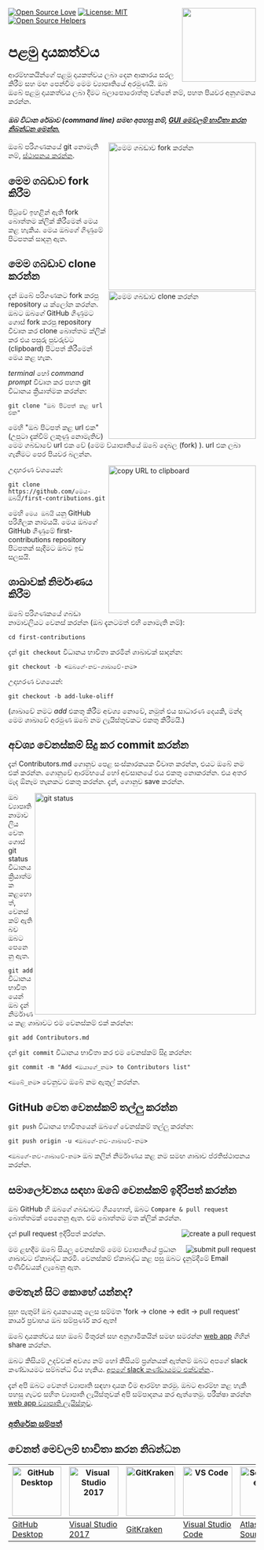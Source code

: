 [![Open Source Love](https://firstcontributions.github.io/open-source-badges/badges/open-source-v1/open-source.svg)](https://github.com/firstcontributions/open-source-badges)
[<img align="right" width="150" src="https://firstcontributions.github.io/assets/Readme/join-slack-team.png">](https://join.slack.com/t/firstcontributors/shared_invite/zt-1hg51qkgm-Xc7HxhsiPYNN3ofX2_I8FA)
[![License: MIT](https://img.shields.io/badge/License-MIT-green.svg)](https://opensource.org/licenses/MIT)
[![Open Source Helpers](https://www.codetriage.com/roshanjossey/first-contributions/badges/users.svg)](https://www.codetriage.com/roshanjossey/first-contributions)

# පළමු දායකත්වය

ආරම්භකයින්ගේ පළමු දායකත්වය ලබා දෙන ආකාරය සරල කිරීම සහ මඟ පෙන්වීම මෙම ව්‍යාපෘතියේ අරමුණයි. ඔබ ඔබේ පළමු දායකත්වය ලබා දීමට බලාපොරොත්තු වන්නේ නම්, පහත පියවර අනුගමනය කරන්න.

#### *ඔබ විධාන රේඛාව (command line) සමඟ අපහසු නම්, [GUI මෙවලම් භාවිතා කරන නිබන්ධන මෙන්න.](#tutorials-using-other-tools)*

<img align="right" width="300" src="https://firstcontributions.github.io/assets/Readme/fork.png" alt="මෙම ගබඩාව fork කරන්න" />

ඔබේ පරිගණකයේ git නොමැති නම්, [ස්ථාපනය කරන්න](https://help.github.com/articles/set-up-git/).

## මෙම ගබඩාව fork කිරීම

පිටුවේ ඉහළින් ඇති fork බොත්තම ක්ලික් කිරීමෙන් මෙය කළ හැකිය. මෙය ඔබගේ ගිණුමේ
පිටපතක් සාදනු ඇත.

## මෙම ගබඩාව clone කරන්න

<img align="right" width="300" src="https://firstcontributions.github.io/assets/Readme/clone.png" alt="මෙම ගබඩාව clone කරන්න" />

දැන් ඔබේ පරිගණකට fork කරපු repository ය ක්ලෝන කරන්න. ඔබට ඔබගේ GitHub ගිණුමට ගොස් fork කරපු repository විවෘත කර clone බොත්තම ක්ලික් කර එය පසුරු පුවරුවට (clipboard) පිටපත් කිරීමෙන් මෙය කළ හැක.

*terminal* හෝ *command prompt* විවෘත කර පහත git විධානය ක්‍රියාත්මක කරන්න:

```
git clone "ඔබ පිටපත් කළ url එක"
```

මෙහි "ඔබ පිටපත් කළ url එක" (උපුටා දැක්වීම් ලකුණු නොමැතිව) මෙම ගබඩාවේ url එක වේ (මෙම ව්යාපෘතියේ ඔබේ දෙබල (fork) ). url එක ලබා ගැනීමට පෙර පියවර බලන්න.

<img align="right" width="300" src="https://firstcontributions.github.io/assets/Readme/copy-to-clipboard.png" alt="copy URL to clipboard" />


උදාහරණ වශයෙන්:

```
git clone https://github.com/මෙය-ඔබයි/first-contributions.git
```

මෙහි `මෙය ඔබයි` යනු GitHub පරිශීලක නාමයයි. මෙය ඔබගේ GitHub ගිණුමේ first-contributions repository පිටපතක් සෑදීමට ඔබට ඉඩ සලසයි.

## ශාඛාවක් නිර්මාණය කිරීම

ඔබේ පරිගණකයේ ගබඩා නාමාවලියට වෙනස් කරන්න (ඔබ දැනටමත් එහි නොමැති නම්):

```
cd first-contributions
```


දැන් `git checkout` විධානය භාවිතා කරමින් ශාඛාවක් සාදන්න:

```
git checkout -b <ඔබගේ-නව-ශාඛාවේ-නම>
```

උදාහරණ වශයෙන්:

```
git checkout -b add-luke-oliff
```

(ශාඛාවේ නමට *add* එකතු කිරීම අවශ්‍ය නොවේ, නමුත් එය සාධාරණ දෙයකි, මන්ද මෙම ශාඛාවේ අරමුණ ඔබේ නම ලැයිස්තුවකට එකතු කිරීමයි.)

## අවශ්‍ය වෙනස්කම් සිදු කර commit කරන්න

දැන් Contributors.md ගොනුව පෙළ සංස්කාරකයක විවෘත කරන්න, එයට ඔබේ නම එක් කරන්න. ගොනුවේ ආරම්භයේ හෝ අවසානයේ එය එකතු නොකරන්න. එය අතර මැද ඕනෑම තැනකට එකතු කරන්න. දැන්, ගොනුව save කරන්න.

<img align="right" width="450" src="https://firstcontributions.github.io/assets/Readme/git-status.png" alt="git status" />

ඔබ ව්‍යාපෘති නාමාවලිය වෙත ගොස් git status විධානය ක්‍රියාත්මක කළහොත්, වෙනස්කම් ඇති බව ඔබට පෙනෙනු ඇත.

`git add` විධානය භාවිතයෙන් ඔබ දැන් නිර්මාණය කළ ශාඛාවට එම වෙනස්කම් එක් කරන්න:

```
git add Contributors.md
```

දැන් `git commit` විධානය භාවිතා කර එම වෙනස්කම් සිදු කරන්න:

```
git commit -m "Add <ඔයාගේ_නම> to Contributors list"
```

`<ඔබේ_නම>` වෙනුවට ඔබේ නම ඇතුල් කරන්න.

## GitHub වෙත වෙනස්කම් තල්ලු කරන්න

`git push` විධානය භාවිතයෙන් ඔබගේ වෙනස්කම් තල්ලු කරන්න:
```
git push origin -u <ඔබගේ-නව-ශාඛාවේ-නම>
```

`<ඔබගේ-නව-ශාඛාවේ-නම>` ඔබ කලින් නිර්මාණය කළ නම සමඟ ශාඛාව ප්රතිස්ථාපනය කරන්න.

## සමාලෝචනය සඳහා ඔබේ වෙනස්කම් ඉදිරිපත් කරන්න


ඔබ GitHub හි ඔබගේ ගබඩාවට ගියහොත්, ඔබට `Compare & pull request` බොත්තමක් පෙනෙනු ඇත. එම බොත්තම මත ක්ලික් කරන්න.

<img style="float: right;" src="https://firstcontributions.github.io/assets/Readme/compare-and-pull.png" alt="create a pull request" />

දැන් pull request ඉදිරිපත් කරන්න.

<img style="float: right;" src="https://firstcontributions.github.io/assets/Readme/submit-pull-request.png" alt="submit pull request" />

මම ළඟදීම ඔබේ සියලු වෙනස්කම් මෙම ව්‍යාපෘතියේ ප්‍රධාන ශාඛාවට ඒකාබද්ධ කරමි. වෙනස්කම් ඒකාබද්ධ කළ පසු ඔබට දැනුම්දීමේ Email පණිවිඩයක් ලැබෙනු ඇත.

## මෙතැන් සිට කොහේ යන්නද?

සුභ පැතුම්! ඔබ දායකයෙකු ලෙස සම්මත 'fork -> clone -> edit -> pull request' කාර්ය ප්‍රවාහය ඔබ සම්පුර්ණ කර ඇත!

ඔබේ දායකත්වය සහ ඔබේ මිතුරන් සහ අනුගාමිකයින් සමඟ සමරන්න [web app](https://firstcontributions.github.io/#social-share) ගිහින් share කරන්න.

ඔබට කිසියම් උදව්වක් අවශ්‍ය නම් හෝ කිසියම් ප්‍රශ්නයක් ඇත්නම් ඔබට අපගේ slack කණ්ඩායමට සම්බන්ධ විය හැකිය. [අපගේ slack කණ්ඩායමට එක්වන්න](https://join.slack.com/t/firstcontributors/shared_invite/zt-kpbyrmkk-JDkRtchcvRvQ0qK4iPmyvA)..

දැන් අපි ඔබට වෙනත් ව්‍යාපෘති සඳහා දායක වීම ආරම්භ කරමු. ඔබට ආරම්භ කළ හැකි පහසු ගැටළු සහිත ව්‍යාපෘති ලැයිස්තුවක් අපි සම්පාදනය කර ඇත්තෙමු. පරීක්ෂා කරන්න [web app ව්‍යාපෘති ලැයිස්තුව](https://firstcontributions.github.io/#project-list).

### [අතිරේක සම්පත්](../additional-material/git_workflow_scenarios/additional-material.md)

## වෙනත් මෙවලම් භාවිතා කරන නිබන්ධන

| <a href="gui-tool-tutorials/github-desktop-tutorial.md"><img alt="GitHub Desktop" src="https://desktop.github.com/images/desktop-icon.svg" width="100"></a> | <a href="gui-tool-tutorials/github-windows-vs2017-tutorial.md"><img alt="Visual Studio 2017" src="https://upload.wikimedia.org/wikipedia/commons/c/cd/Visual_Studio_2017_Logo.svg" width="100"></a> | <a href="gui-tool-tutorials/gitkraken-tutorial.md"><img alt="GitKraken" src="https://firstcontributions.github.io/assets/gui-tool-tutorials/gitkraken-tutorial/gk-icon.png" width="100"></a> | <a href="gui-tool-tutorials/github-windows-vs-code-tutorial.md"><img alt="VS Code" src="https://upload.wikimedia.org/wikipedia/commons/1/1c/Visual_Studio_Code_1.35_icon.png" width=100></a> | <a href="gui-tool-tutorials/sourcetree-macos-tutorial.md"><img alt="Sourcetree App" src="https://wac-cdn.atlassian.com/dam/jcr:81b15cde-be2e-4f4a-8af7-9436f4a1b431/Sourcetree-icon-blue.svg" width=100></a> | <a href="gui-tool-tutorials/github-windows-intellij-tutorial.md"><img alt="IntelliJ IDEA" src="https://upload.wikimedia.org/wikipedia/commons/thumb/9/9c/IntelliJ_IDEA_Icon.svg/512px-IntelliJ_IDEA_Icon.svg.png" width=100></a> |
| ----------------------------------------------------------------------------------------------------------------------------------------------------------- | --------------------------------------------------------------------------------------------------------------------------------------------------------------------------------------------------- | ------------------------------------------------------------------------------------------------------------------- | -------------------------------------------------------------------------------------------------------------------------------------------------------------------------------------------- | ------------------------------------------------------------------------------------------------------------------------------------------------------------------------------------------------------------ | ----------------------------------------------------------------------------------------------------------------------------------------------------------------------------------------- |
| [GitHub Desktop](../gui-tool-tutorials/github-desktop-tutorial.md)                                                                                             | [Visual Studio 2017](../gui-tool-tutorials/github-windows-vs2017-tutorial.md)                                                                                                                          | [GitKraken](../gui-tool-tutorials/gitkraken-tutorial.md)                                                               | [Visual Studio Code](../gui-tool-tutorials/github-windows-vs-code-tutorial.md)                                                                                                                  | [Atlassian Sourcetree](../gui-tool-tutorials/sourcetree-macos-tutorial.md)                                                                                                                                      | [IntelliJ IDEA](../gui-tool-tutorials/github-windows-intellij-tutorial.md)                                                                                                                   |

